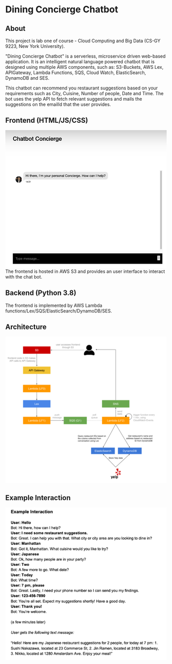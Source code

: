 # **Dining Concierge Chatbot**
## About
This project is lab one of course - Cloud Computing and Big Data (CS-GY 9223, New York University).

"Dining Concierge Chatbot" is a serverless, microservice driven web-based application. It is an intelligent natural language powered chatbot that is designed using multiple AWS components, such as: S3-Buckets, AWS Lex,  APIGateway, Lambda Functions, SQS, Cloud Watch, ElasticSearch, DynamoDB and SES.

This chatbot can recommend you restaurant suggestions based on your requirements such as City, Cuisine, Number of people, Date and Time. The bot uses the yelp API to fetch relevant suggestions and mails the suggestions on the emailId that the user provides.

## Frontend (HTML/JS/CSS)
![](/frontend.png)
The frontend is hosted in AWS S3 and provides an user interface to interact with the chat bot.

## Backend (Python 3.8)
The frontend is implemented by AWS Lambda functions/Lex/SQS/ElasticSearch/DynamoDB/SES.

## Architecture
![](/Architechture.png)

## Example Interaction
![](/example.png)
